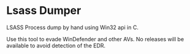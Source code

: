 # Lsass Dumper
LSASS Process dump by hand using Win32 api in C.

Use this tool to evade WinDefender and other AVs. No releases will be available to avoid detection of the EDR.
